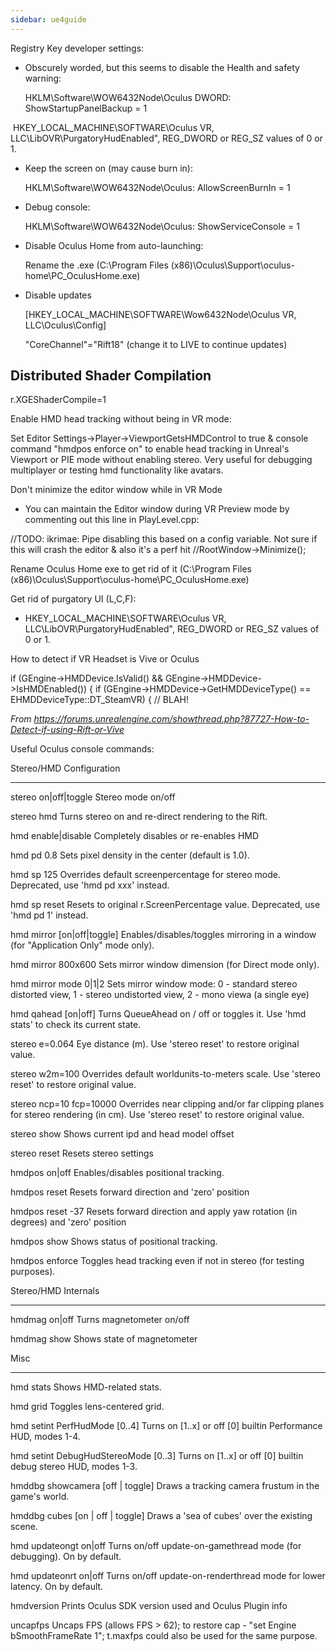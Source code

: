 ```yaml
---
sidebar: ue4guide
---
```

Registry Key developer settings:

- Obscurely worded, but this seems to disable the Health and safety warning:

  HKLM\\Software\\WOW6432Node\\Oculus DWORD: ShowStartupPanelBackup = 1

​ HKEY_LOCAL_MACHINE\\SOFTWARE\\Oculus VR, LLC\\LibOVR\\PurgatoryHudEnabled", REG_DWORD or REG_SZ values of 0 or 1.

- Keep the screen on (may cause burn in):

  HKLM\\Software\\WOW6432Node\\Oculus: AllowScreenBurnIn = 1


- Debug console:

  HKLM\\Software\\WOW6432Node\\Oculus: ShowServiceConsole = 1


- Disable Oculus Home from auto-launching:

  Rename the .exe (C:\\Program Files (x86)\\Oculus\\Support\\oculus-home\\PC_OculusHome.exe)


- Disable updates

  \[HKEY_LOCAL_MACHINE\\SOFTWARE\\Wow6432Node\\Oculus VR, LLC\\Oculus\\Config]

  "CoreChannel"="Rift18" (change it to LIVE to continue updates)

## Distributed Shader Compilation

r.XGEShaderCompile=1

Enable HMD head tracking without being in VR mode:

Set Editor Settings->Player->ViewportGetsHMDControl to true & console command "hmdpos enforce on" to enable head tracking in Unreal's Viewport or PIE mode without enabling stereo. Very useful for debugging multiplayer or testing hmd functionality like avatars.

Don't minimize the editor window while in VR Mode

- You can maintain the Editor window during VR Preview mode by commenting out this line in PlayLevel.cpp:

//TODO: ikrimae: Pipe disabling this based on a config variable. Not sure if this will crash the editor & also it's a perf hit
//RootWindow->Minimize();

Rename Oculus Home exe to get rid of it (C:\\Program Files (x86)\\Oculus\\Support\\oculus-home\\PC_OculusHome.exe)

Get rid of purgatory UI (L,C,F):

- HKEY_LOCAL_MACHINE\\SOFTWARE\\Oculus VR, LLC\\LibOVR\\PurgatoryHudEnabled", REG_DWORD or REG_SZ values of 0 or 1.

How to detect if VR Headset is Vive or Oculus

if (GEngine->HMDDevice.IsValid() && GEngine->HMDDevice->IsHMDEnabled())
        {
                if (GEngine->HMDDevice->GetHMDDeviceType() == EHMDDeviceType::DT_SteamVR)
                {
                        // BLAH!

*From <https://forums.unrealengine.com/showthread.php?87727-How-to-Detect-if-using-Rift-or-Vive>*

Useful Oculus console commands:

Stereo/HMD Configuration

* * *

stereo on|off|toggle                Stereo mode on/off

stereo hmd                                        Turns stereo on and re-direct rendering to the Rift.

hmd enable|disable                        Completely disables or re-enables HMD

hmd pd 0.8                                        Sets pixel density in the center (default is 1.0).

hmd sp 125                                        Overrides default screenpercentage for stereo mode. Deprecated, use 'hmd pd xxx' instead.

hmd sp reset                                Resets to original r.ScreenPercentage value. Deprecated, use 'hmd pd 1' instead.

hmd mirror \[on|off|toggle]        Enables/disables/toggles mirroring in a window (for "Application Only" mode only).

hmd mirror 800x600                        Sets mirror window dimension (for Direct mode only).

hmd mirror mode 0|1|2                Sets mirror window mode: 0 - standard stereo distorted view, 1 - stereo undistorted view, 2 - mono viewa (a single eye)

hmd qahead \[on|off]                        Turns QueueAhead on / off or toggles it. Use 'hmd stats' to check its current state.

stereo e=0.064                                Eye distance (m). Use 'stereo reset' to restore original value.

stereo w2m=100                                Overrides default worldunits-to-meters scale. Use 'stereo reset' to restore original value.

stereo ncp=10 fcp=10000                Overrides near clipping and/or far clipping planes for stereo rendering (in cm). Use 'stereo reset' to restore original value.

stereo show                                        Shows current ipd and head model offset

stereo reset                                Resets stereo settings

hmdpos on|off                                Enables/disables positional tracking.

hmdpos reset                                Resets forward direction and 'zero' position

hmdpos reset -37                        Resets forward direction and apply yaw rotation (in degrees) and 'zero' position

hmdpos show                                        Shows status of positional tracking.

hmdpos enforce                                Toggles head tracking even if not in stereo (for testing purposes).

Stereo/HMD Internals

* * *

hmdmag on|off                                Turns magnetometer on/off

hmdmag show                                        Shows state of magnetometer

Misc

* * *

hmd stats                                        Shows HMD-related stats.

hmd grid                                        Toggles lens-centered grid.

hmd setint PerfHudMode \[0..4]                         Turns on \[1..x] or off \[0] builtin Performance HUD, modes 1-4.

hmd setint DebugHudStereoMode \[0..3]         Turns on \[1..x] or off \[0] builtin debug stereo HUD, modes 1-3.

hmddbg showcamera \[off | toggle] Draws a tracking camera frustum in the game's world.

hmddbg cubes \[on | off | toggle] Draws a 'sea of cubes' over the existing scene.

hmd updateongt on|off                Turns on/off update-on-gamethread mode (for debugging). On by default.

hmd updateonrt on|off                Turns on/off update-on-renderthread mode for lower latency. On by default.

hmdversion                                        Prints Oculus SDK version used and Oculus Plugin info

uncapfps                                         Uncaps FPS (allows FPS > 62); to restore cap - "set Engine bSmoothFrameRate 1"; t.maxfps could also be used for the same purpose.

